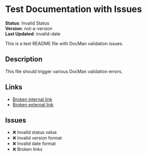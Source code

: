 # Test Documentation with Issues

**Status**: Invalid Status  
**Version**: not-a-version  
**Last Updated**: invalid-date

This is a test README file with DocMan validation issues.

## Description

This file should trigger various DocMan validation errors.

## Links

- [Broken internal link](./nonexistent-file.md)
- [Broken external link](https://this-domain-does-not-exist-12345.com)

## Issues

- ❌ Invalid status value
- ❌ Invalid version format
- ❌ Invalid date format
- ❌ Broken links
